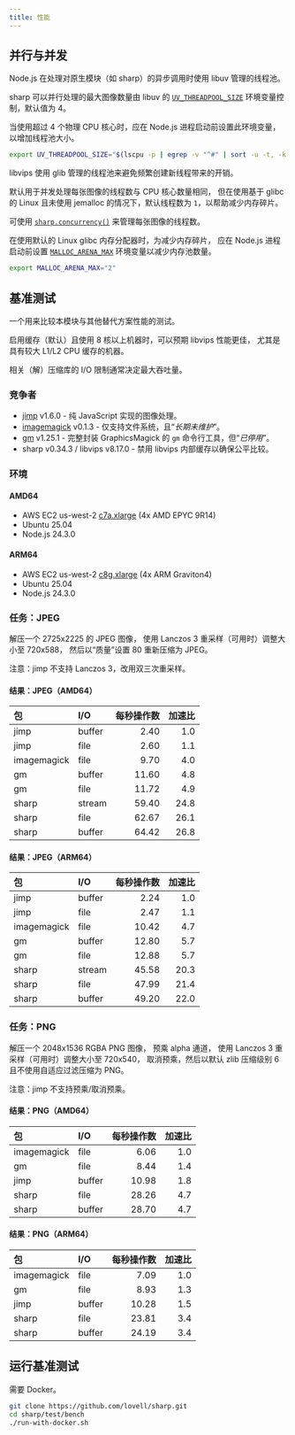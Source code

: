 ```yaml
---
title: 性能
---
```


## 并行与并发

Node.js 在处理对原生模块（如 sharp）的异步调用时使用 libuv 管理的线程池。

sharp 可以并行处理的最大图像数量由 libuv 的 
[`UV_THREADPOOL_SIZE`](https://nodejs.org/api/cli.html#uv_threadpool_sizesize) 
环境变量控制，默认值为 4。

当使用超过 4 个物理 CPU 核心时，应在 Node.js 进程启动前设置此环境变量，以增加线程池大小。

```sh frame="none"
export UV_THREADPOOL_SIZE="$(lscpu -p | egrep -v "^#" | sort -u -t, -k 2,4 | wc -l)"
```

libvips 使用 glib 管理的线程池来避免频繁创建新线程带来的开销。

默认用于并发处理每张图像的线程数与 CPU 核心数量相同，
但在使用基于 glibc 的 Linux 且未使用 jemalloc 的情况下，默认线程数为 `1`，以帮助减少内存碎片。

可使用 [`sharp.concurrency()`](/api-utility/#concurrency) 来管理每张图像的线程数。

在使用默认的 Linux glibc 内存分配器时，为减少内存碎片，
应在 Node.js 进程启动前设置
[`MALLOC_ARENA_MAX`](https://www.gnu.org/software/libc/manual/html_node/Memory-Allocation-Tunables.html)
环境变量以减少内存池数量。

```sh frame="none"
export MALLOC_ARENA_MAX="2"
```

## 基准测试

一个用来比较本模块与其他替代方案性能的测试。

启用缓存（默认）且使用 8 核以上机器时，可以预期 libvips 性能更佳，
尤其是具有较大 L1/L2 CPU 缓存的机器。

相关（解）压缩库的 I/O 限制通常决定最大吞吐量。

### 竞争者

- [jimp](https://www.npmjs.com/package/jimp) v1.6.0 - 纯 JavaScript 实现的图像处理。
- [imagemagick](https://www.npmjs.com/package/imagemagick) v0.1.3 - 仅支持文件系统，且“_长期未维护_”。
- [gm](https://www.npmjs.com/package/gm) v1.25.1 - 完整封装 GraphicsMagick 的 `gm` 命令行工具，但“_已停用_”。
- sharp v0.34.3 / libvips v8.17.0 - 禁用 libvips 内部缓存以确保公平比较。

### 环境

#### AMD64

- AWS EC2 us-west-2 [c7a.xlarge](https://aws.amazon.com/ec2/instance-types/c7a/) (4x AMD EPYC 9R14)
- Ubuntu 25.04
- Node.js 24.3.0

#### ARM64

- AWS EC2 us-west-2 [c8g.xlarge](https://aws.amazon.com/ec2/instance-types/c8g/) (4x ARM Graviton4)
- Ubuntu 25.04
- Node.js 24.3.0

### 任务：JPEG

解压一个 2725x2225 的 JPEG 图像，
使用 Lanczos 3 重采样（可用时）调整大小至 720x588，
然后以“质量”设置 80 重新压缩为 JPEG。

注意：jimp 不支持 Lanczos 3，改用双三次重采样。

#### 结果：JPEG（AMD64）

| 包           | I/O    | 每秒操作数 | 加速比   |
| :---------- | :----- | ---------: | -------: |
| jimp        | buffer |       2.40 |      1.0 |
| jimp        | file   |       2.60 |      1.1 |
| imagemagick | file   |       9.70 |      4.0 |
| gm          | buffer |      11.60 |      4.8 |
| gm          | file   |      11.72 |      4.9 |
| sharp       | stream |      59.40 |     24.8 |
| sharp       | file   |      62.67 |     26.1 |
| sharp       | buffer |      64.42 |     26.8 |

#### 结果：JPEG（ARM64）

| 包           | I/O    | 每秒操作数 | 加速比   |
| :---------- | :----- | ---------: | -------: |
| jimp        | buffer |       2.24 |      1.0 |
| jimp        | file   |       2.47 |      1.1 |
| imagemagick | file   |      10.42 |      4.7 |
| gm          | buffer |      12.80 |      5.7 |
| gm          | file   |      12.88 |      5.7 |
| sharp       | stream |      45.58 |     20.3 |
| sharp       | file   |      47.99 |     21.4 |
| sharp       | buffer |      49.20 |     22.0 |

### 任务：PNG

解压一个 2048x1536 RGBA PNG 图像，
预乘 alpha 通道，
使用 Lanczos 3 重采样（可用时）调整大小至 720x540，
取消预乘，然后以默认 zlib 压缩级别 6 且不使用自适应过滤压缩为 PNG。

注意：jimp 不支持预乘/取消预乘。

#### 结果：PNG（AMD64）

| 包           | I/O    | 每秒操作数 | 加速比   |
| :---------- | :----- | ---------: | -------: |
| imagemagick | file   |       6.06 |      1.0 |
| gm          | file   |       8.44 |      1.4 |
| jimp        | buffer |      10.98 |      1.8 |
| sharp       | file   |      28.26 |      4.7 |
| sharp       | buffer |      28.70 |      4.7 |

#### 结果：PNG（ARM64）

| 包           | I/O    | 每秒操作数 | 加速比   |
| :---------- | :----- | ---------: | -------: |
| imagemagick | file   |       7.09 |      1.0 |
| gm          | file   |       8.93 |      1.3 |
| jimp        | buffer |      10.28 |      1.5 |
| sharp       | file   |      23.81 |      3.4 |
| sharp       | buffer |      24.19 |      3.4 |

## 运行基准测试

需要 Docker。

```sh frame="none"
git clone https://github.com/lovell/sharp.git
cd sharp/test/bench
./run-with-docker.sh
```